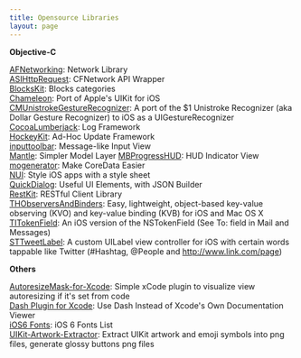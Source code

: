 ```yaml
---
title: Opensource Libraries
layout: page
---
```


**Objective-C**

[AFNetworking](https://github.com/AFNetworking/AFNetworking): Network Library  
[ASIHttpRequest](http://allseeing-i.com/ASIHTTPRequest): CFNetwork API Wrapper  
[BlocksKit](https://github.com/pandamonia/BlocksKit): Blocks categories  
[Chameleon](https://github.com/BigZaphod/Chameleon): Port of Apple's UIKit for iOS  
[CMUnistrokeGestureRecognizer](https://github.com/chrismiles/CMUnistrokeGestureRecognizer): A port of the $1 Unistroke Recognizer (aka Dollar Gesture Recognizer) to iOS as a UIGestureRecognizer  
[CocoaLumberjack](https://github.com/robbiehanson/CocoaLumberjack): Log Framework  
[HockeyKit](https://github.com/TheRealKerni/HockeyKit): Ad-Hoc Update Framework  
[inputtoolbar](https://github.com/brandonhamilton/inputtoolbar): Message-like Input View  
[Mantle](https://github.com/github/Mantle): Simpler Model Layer
[MBProgressHUD](https://github.com/jdg/MBProgressHUD): HUD Indicator View  
[mogenerator](http://rentzsch.github.com/mogenerator): Make CoreData Easier  
[NUI](https://github.com/tombenner/nui): Style iOS apps with a style sheet  
[QuickDialog](http://escoz.com/open-source/quickdialog): Useful UI Elements, with JSON Builder  
[RestKit](http://restkit.org): RESTful Client Library  
[THObserversAndBinders](https://github.com/th-in-gs/THObserversAndBinders.git): Easy, lightweight, object-based key-value observing (KVO) and key-value binding (KVB) for iOS and Mac OS X  
[TITokenField](https://github.com/artgillespie/TITokenField): An iOS version of the NSTokenField (See To: field in Mail and Messages)  
[STTweetLabel](https://github.com/SebastienThiebaud/STTweetLabel): A custom UILabel view controller for iOS with certain words tappable like Twitter (#Hashtag, @People and http://www.link.com/page)  

**Others**

[AutoresizeMask-for-Xcode](https://github.com/garnett/AutoresizeMask-for-Xcode): Simple xCode plugin to visualize view autoresizing if it's set from code  
[Dash Plugin for Xcode](https://github.com/omz/Dash-Plugin-for-Xcode): Use Dash Instead of Xcode's Own Documentation Viewer  
[iOS6 Fonts](http://www.ios6-fonts.com): iOS 6 Fonts List  
[UIKit-Artwork-Extractor](https://github.com/0xced/UIKit-Artwork-Extractor): Extract UIKit artwork and emoji symbols into png files, generate glossy buttons png files  
